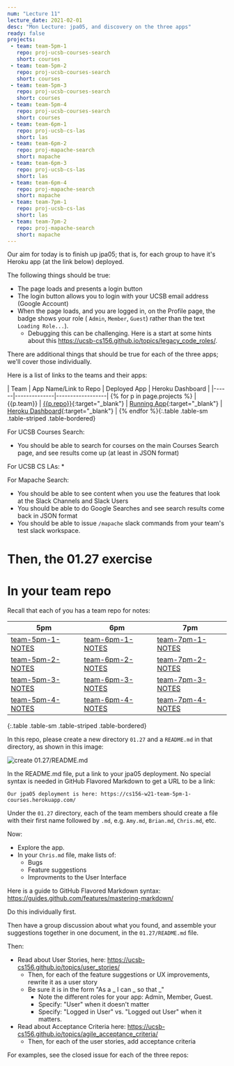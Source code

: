 ```yaml
---
num: "Lecture 11"
lecture_date: 2021-02-01
desc: "Mon Lecture: jpa05, and discovery on the three apps"
ready: false
projects:
 - team: team-5pm-1
   repo: proj-ucsb-courses-search
   short: courses
 - team: team-5pm-2
   repo: proj-ucsb-courses-search
   short: courses
 - team: team-5pm-3
   repo: proj-ucsb-courses-search
   short: courses
 - team: team-5pm-4
   repo: proj-ucsb-courses-search
   short: courses
 - team: team-6pm-1
   repo: proj-ucsb-cs-las
   short: las
 - team: team-6pm-2
   repo: proj-mapache-search
   short: mapache
 - team: team-6pm-3
   repo: proj-ucsb-cs-las
   short: las
 - team: team-6pm-4
   repo: proj-mapache-search
   short: mapache
 - team: team-7pm-1
   repo: proj-ucsb-cs-las
   short: las
 - team: team-7pm-2
   repo: proj-mapache-search
   short: mapache
---
```


Our aim for today is to finish up jpa05; that is, for each group to have it's Heroku app (at the link below) deployed.  

The following things should be true:
* The page loads and presents a login button
* The login button allows you to login with your UCSB email address (Google Account)
* When the page loads, and you are logged in, on the Profile page, the badge shows your role ( `Admin`, `Member`, `Guest`) rather than the text `Loading Role...`).
  - Debugging this can be challenging.  Here is a start at some hints about this <https://ucsb-cs156.github.io/topics/legacy_code_roles/>.

There are additional things that should be true for each of the three apps; we'll cover those individually.

Here is a list of links to the teams and their apps:

| Team | App Name/Link to Repo | Deployed App | Heroku Dashboard |
|------|--------------|------------------|
{% for p in page.projects %} | {{p.team}} | [{{p.repo}}](https://github.com/ucsb-cs156-w21/{{p.repo}}){:target="_blank"} | [Running App](https://cs156-w21-{{p.team}}-{{p.short}}.herokuapp.com){:target="_blank"} | [Heroku Dashboard](https://dashboard.heroku.com/apps/cs156-w21-{{p.team}}-{{p.short}}){:target="_blank"} |
{% endfor %}{:.table .table-sm .table-striped .table-bordered}

For UCSB Courses Search:
* You should be able to search for courses on the main Courses Search page, and see results come up (at least in JSON format)

For UCSB CS LAs:
* 

For Mapache Search:
* You should be able to see content when you use the features that look at the Slack Channels and Slack Users
* You should be able to do Google Searches and see search results come back in JSON format
* You should be able to issue `/mapache` slack commands from your team's test slack workspace.

# Then, the 01.27 exercise

# In your team repo

Recall that each of you has a team repo for notes:

| 5pm | 6pm | 7pm |
|-----|-----|-----|
| [team-5pm-1-NOTES](https://github.com/ucsb-cs156-w21/team-5pm-1-NOTES) | [team-6pm-1-NOTES](https://github.com/ucsb-cs156-w21/team-6pm-1-NOTES) | [team-7pm-1-NOTES](https://github.com/ucsb-cs156-w21/team-7pm-1-NOTES)  |
| [team-5pm-2-NOTES](https://github.com/ucsb-cs156-w21/team-5pm-2-NOTES) | [team-6pm-2-NOTES](https://github.com/ucsb-cs156-w21/team-6pm-2-NOTES) | [team-7pm-2-NOTES](https://github.com/ucsb-cs156-w21/team-7pm-2-NOTES)  |
| [team-5pm-3-NOTES](https://github.com/ucsb-cs156-w21/team-5pm-3-NOTES) | [team-6pm-3-NOTES](https://github.com/ucsb-cs156-w21/team-6pm-3-NOTES) | [team-7pm-3-NOTES](https://github.com/ucsb-cs156-w21/team-7pm-3-NOTES)  |
| [team-5pm-4-NOTES](https://github.com/ucsb-cs156-w21/team-5pm-4-NOTES) | [team-6pm-4-NOTES](https://github.com/ucsb-cs156-w21/team-6pm-4-NOTES) | [team-7pm-4-NOTES](https://github.com/ucsb-cs156-w21/team-7pm-4-NOTES)  |
{:.table .table-sm .table-striped .table-bordered}

In this repo, please create a new directory `01.27` and a `README.md` in that directory, as shown in this image:

![create 01.27/README.md](../lect10/create-readme.png)

In the README.md file, put a link to your jpa05 deployment.  No special syntax is needed in GitHub Flavored Markdown to get a URL to be a link:

```
Our jpa05 deployment is here: https://cs156-w21-team-5pm-1-courses.herokuapp.com/
```

Under the `01.27` directory, each of the team members should create a file with their first name followed by `.md`, e.g. `Amy.md`, `Brian.md`, `Chris.md`, etc.

Now: 
* Explore the app.   
* In your `Chris.md` file, make lists of:
  - Bugs
  - Feature suggestions
  - Improvments to the User Interface

Here is a guide to GitHub Flavored Markdown syntax: <https://guides.github.com/features/mastering-markdown/>

Do this individually first.  

Then have a group discussion about what you found, and assemble your suggestions together in one document, in the `01.27/README.md` file.

Then: 
* Read about User Stories, here: <https://ucsb-cs156.github.io/topics/user_stories/>
  * Then, for each of the feature suggestions or UX improvements, rewrite it as a user story
  * Be sure it is in the form "As a _  I can _ so that _"
    - Note the different roles for your app: Admin, Member, Guest.
    - Specify: "User" when it doesn't matter
    - Specify: "Logged in User" vs. "Logged out User" when it matters.
* Read about Acceptance Criteria here: https://ucsb-cs156.github.io/topics/agile_acceptance_criteria/
  * Then, for each of the user stories, add acceptance criteria

For examples, see the closed issue for each of the three repos:


  

